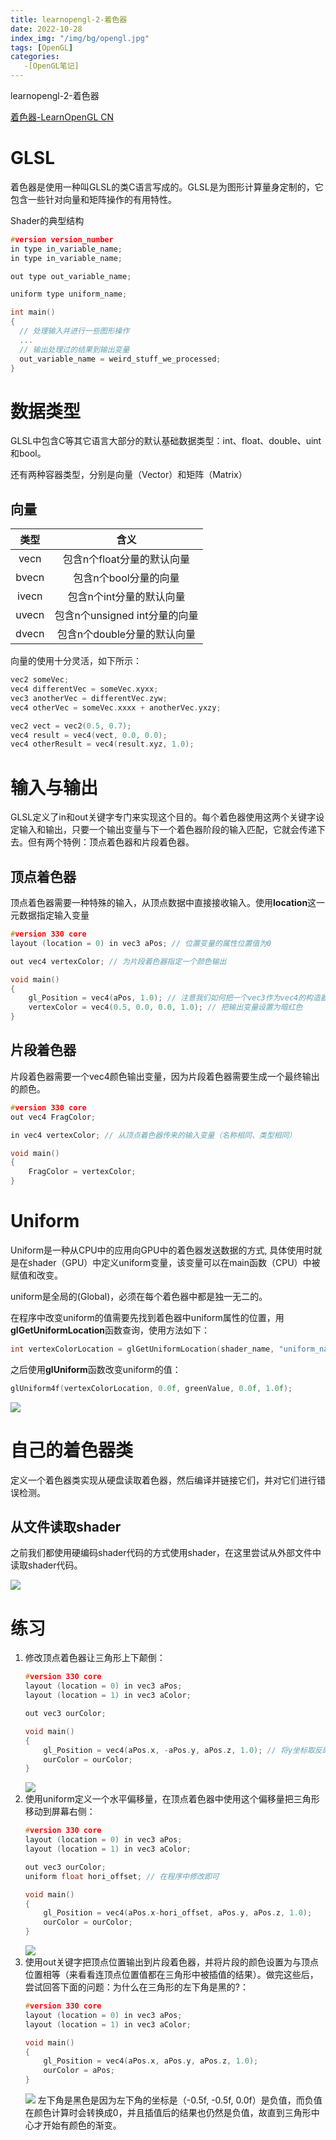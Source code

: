 ```yaml
---
title: learnopengl-2-着色器
date: 2022-10-28
index_img: "/img/bg/opengl.jpg"
tags: [OpenGL]
categories: 
   -[OpenGL笔记]
---
```


learnopengl-2-着色器
<!-- more -->

[着色器-LearnOpenGL CN](https://learnopengl-cn.github.io/01%20Getting%20started/05%20Shaders/)

# GLSL

着色器是使用一种叫GLSL的类C语言写成的。GLSL是为图形计算量身定制的，它包含一些针对向量和矩阵操作的有用特性。

Shader的典型结构

```C++
#version version_number
in type in_variable_name;
in type in_variable_name;

out type out_variable_name;

uniform type uniform_name;

int main()
{
  // 处理输入并进行一些图形操作
  ...
  // 输出处理过的结果到输出变量
  out_variable_name = weird_stuff_we_processed;
}
```

# 数据类型

GLSL中包含C等其它语言大部分的默认基础数据类型：int、float、double、uint和bool。

还有两种容器类型，分别是向量（Vector）和矩阵（Matrix）

## 向量

| 类型  |             含义              |
| :---: | :---------------------------: |
| vecn  |  包含n个float分量的默认向量   |
| bvecn |     包含n个bool分量的向量     |
| ivecn |   包含n个int分量的默认向量    |
| uvecn | 包含n个unsigned int分量的向量 |
| dvecn |  包含n个double分量的默认向量  |

向量的使用十分灵活，如下所示：
```C++
vec2 someVec;
vec4 differentVec = someVec.xyxx;
vec3 anotherVec = differentVec.zyw;
vec4 otherVec = someVec.xxxx + anotherVec.yxzy;

vec2 vect = vec2(0.5, 0.7);
vec4 result = vec4(vect, 0.0, 0.0);
vec4 otherResult = vec4(result.xyz, 1.0);
```

# 输入与输出

GLSL定义了in和out关键字专门来实现这个目的。每个着色器使用这两个关键字设定输入和输出，只要一个输出变量与下一个着色器阶段的输入匹配，它就会传递下去。但有两个特例：顶点着色器和片段着色器。

## 顶点着色器

顶点着色器需要一种特殊的输入，从顶点数据中直接接收输入。使用**location**这一元数据指定输入变量

```C++
#version 330 core
layout (location = 0) in vec3 aPos; // 位置变量的属性位置值为0

out vec4 vertexColor; // 为片段着色器指定一个颜色输出

void main()
{
    gl_Position = vec4(aPos, 1.0); // 注意我们如何把一个vec3作为vec4的构造器的参数
    vertexColor = vec4(0.5, 0.0, 0.0, 1.0); // 把输出变量设置为暗红色
}
```

## 片段着色器

片段着色器需要一个vec4颜色输出变量，因为片段着色器需要生成一个最终输出的颜色。

```C++
#version 330 core
out vec4 FragColor;

in vec4 vertexColor; // 从顶点着色器传来的输入变量（名称相同、类型相同）

void main()
{
    FragColor = vertexColor;
}
```

# Uniform

Uniform是一种从CPU中的应用向GPU中的着色器发送数据的方式, 具体使用时就是在shader（GPU）中定义uniform变量，该变量可以在main函数（CPU）中被赋值和改变。

uniform是全局的(Global)，必须在每个着色器中都是独一无二的。

在程序中改变uniform的值需要先找到着色器中uniform属性的位置，用**glGetUniformLocation**函数查询，使用方法如下：

```C++
int vertexColorLocation = glGetUniformLocation(shader_name, "uniform_name");
```

之后使用**glUniform**函数改变uniform的值：
```C++
glUniform4f(vertexColorLocation, 0.0f, greenValue, 0.0f, 1.0f);
```
![](/article_img/2022-10-28-17-09-17.png)

# 自己的着色器类

定义一个着色器类实现从硬盘读取着色器，然后编译并链接它们，并对它们进行错误检测。

## 从文件读取shader

之前我们都使用硬编码shader代码的方式使用shader，在这里尝试从外部文件中读取shader代码。

![](/article_img/2022-10-29-12-19-29.png)

# 练习

1. 修改顶点着色器让三角形上下颠倒：
    ```C++
    #version 330 core
    layout (location = 0) in vec3 aPos;
    layout (location = 1) in vec3 aColor;

    out vec3 ourColor;

    void main()
    {
        gl_Position = vec4(aPos.x, -aPos.y, aPos.z, 1.0); // 将y坐标取反即可
        ourColor = ourColor;
    }
    ```
    ![](/article_img/2022-10-28-19-52-39.png)
2. 使用uniform定义一个水平偏移量，在顶点着色器中使用这个偏移量把三角形移动到屏幕右侧：
    ```C++
    #version 330 core
    layout (location = 0) in vec3 aPos;
    layout (location = 1) in vec3 aColor;

    out vec3 ourColor;
    uniform float hori_offset; // 在程序中修改即可

    void main()
    {
        gl_Position = vec4(aPos.x-hori_offset, aPos.y, aPos.z, 1.0);
        ourColor = ourColor;
    }
    ```
    ![](/article_img/2022-10-28-19-53-14.png)
3. 使用out关键字把顶点位置输出到片段着色器，并将片段的颜色设置为与顶点位置相等（来看看连顶点位置值都在三角形中被插值的结果）。做完这些后，尝试回答下面的问题：为什么在三角形的左下角是黑的?：
    ```C++
    #version 330 core
    layout (location = 0) in vec3 aPos;
    layout (location = 1) in vec3 aColor;

    void main()
    {
        gl_Position = vec4(aPos.x, aPos.y, aPos.z, 1.0);
        ourColor = aPos;
    }
    ```
    ![](/article_img/2022-10-28-19-11-33.png)
    左下角是黑色是因为左下角的坐标是（-0.5f, -0.5f, 0.0f）是负值，而负值在颜色计算时会转换成0，并且插值后的结果也仍然是负值，故直到三角形中心才开始有颜色的渐变。
